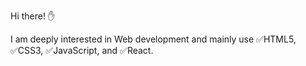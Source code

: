 <spnd style="text-weight:bold"> Hi there! &#x270B;<span>

I am deeply interested in Web development and mainly use &#x2705;HTML5, &#x2705;CSS3, &#x2705;JavaScript, and &#x2705;React.
